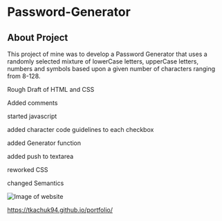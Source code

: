 # Password-Generator

## About Project

This project of mine was to develop a Password Generator that uses a randomly selected
mixture of lowerCase letters, upperCase letters, numbers and symbols based upon a given
number of characters ranging from 8-128.

Rough Draft of HTML and CSS

Added comments

started javascript

added character code guidelines to each checkbox

added Generator function

added push to textarea

reworked CSS

changed Semantics

![Image of website]()

https://tkachuk94.github.io/portfolio/
